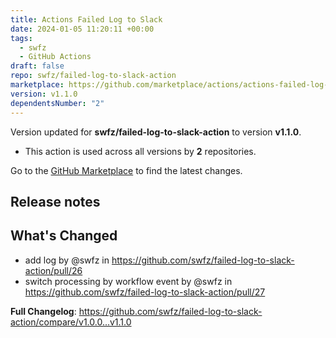 ```yaml
---
title: Actions Failed Log to Slack
date: 2024-01-05 11:20:11 +00:00
tags:
  - swfz
  - GitHub Actions
draft: false
repo: swfz/failed-log-to-slack-action
marketplace: https://github.com/marketplace/actions/actions-failed-log-to-slack
version: v1.1.0
dependentsNumber: "2"
---
```



Version updated for **swfz/failed-log-to-slack-action** to version **v1.1.0**.
- This action is used across all versions by **2** repositories.

Go to the [GitHub Marketplace](https://github.com/marketplace/actions/actions-failed-log-to-slack) to find the latest changes.

## Release notes

## What's Changed
* add log by @swfz in https://github.com/swfz/failed-log-to-slack-action/pull/26
* switch processing by workflow event by @swfz in https://github.com/swfz/failed-log-to-slack-action/pull/27

**Full Changelog**: https://github.com/swfz/failed-log-to-slack-action/compare/v1.0.0...v1.1.0

